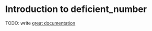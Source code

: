 # Introduction to deficient_number

TODO: write [great documentation](http://jacobian.org/writing/what-to-write/)
